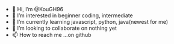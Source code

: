 - 👋 Hi, I’m @KouGH96
- 👀 I’m interested in beginner coding, intermediate 
- 🌱 I’m currently learning javascript, python, java(newest for me)
- 💞️ I’m looking to collaborate on nothing yet
- 📫 How to reach me ...on github

<!---
KouGH96/KouGH96 is a ✨ special ✨ repository because its `README.md` (this file) appears on your GitHub profile.
You can click the Preview link to take a look at your changes.
--->
